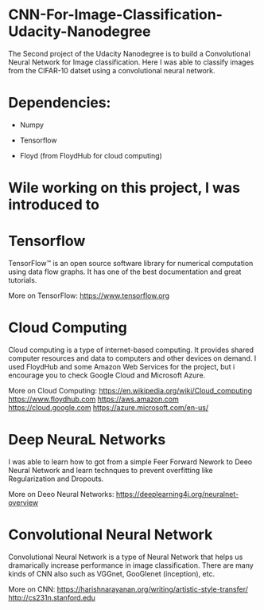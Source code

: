 # CNN-For-Image-Classification-Udacity-Nanodegree

The Second project of the Udacity Nanodegree is to build a Convolutional Neural Network for Image classification. Here I was able to 
classify images from the CIFAR-10 datset using a convolutional neural network.

# Dependencies:

- Numpy

- Tensorflow

- Floyd (from FloydHub for cloud computing)

# Wile working on this project, I was introduced to

# Tensorflow
TensorFlow™ is an open source software library for numerical computation using data flow graphs. It has one of the best documentation and 
great tutorials.

More on TensorFlow:
https://www.tensorflow.org

# Cloud Computing
Cloud computing is a type of internet-based computing. It provides shared computer resources and data to computers and other devices on 
demand. I used FloydHub and some Amazon Web Services for the project, but i encourage you to check Google Cloud and Microsoft Azure.

More on Cloud Computing:
https://en.wikipedia.org/wiki/Cloud_computing
https://www.floydhub.com
https://aws.amazon.com
https://cloud.google.com
https://azure.microsoft.com/en-us/

# Deep NeuraL Networks
I was able to learn how to got from a simple Feer Forward Nework to Deeo Neural Network and learn technques to prevent overfitting like 
Regularization and Dropouts.

More on Deeo Neural Networks:
https://deeplearning4j.org/neuralnet-overview

# Convolutional Neural Network
Convolutional Neural Network is a type of Neural Network that helps us dramarically increase performance in image classification. There
are many kinds of CNN also such as VGGnet, GooGlenet (inception), etc.

More on CNN:
https://harishnarayanan.org/writing/artistic-style-transfer/
http://cs231n.stanford.edu


